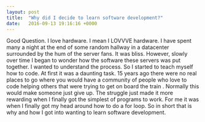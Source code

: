 ```yaml
---
layout: post
title:  "Why did I decide to learn software development?"
date:   2016-09-13 19:16:16 +0000
---
```



Good Question. I love hardware. I mean I LOVVVE hardware. I have spent many a night at the end of some random hallway in a datacenter surrounded by the hum of the server fans. It was bliss. However, slowly over time I began to wonder how the software these servers was put together. I wanted to understand the process. So I started to teach myself how to code. At first it was a daunting task. 15 years ago there were no real places to go where you would  have a community of people who love to code helping others that were trying to get on board the train . Normally this would make someone just give up. The struggle just made it more rewarding when I finally got the simplest of programs to work. For me it was when I finally got my head around how to do a for loop. So in short that is why and how I got into wanting to learn software development.

